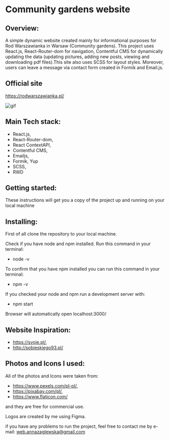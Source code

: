 # Community gardens website

## Overview:

A simple dynamic website created mainly for informational purposes for Rod Warszawianka in Warsaw (Community gardens). This project uses React.js, React-Router-dom for navigation, Contentful CMS for dynamically updating the data (updating pictures, adding new posts, viewing and downloading pdf files).This site also uses SCSS for layout styles. Moreover, users can leave a message via contact form created in Formik and Email.js.

## Official site

https://rodwarszawianka.pl/

![gif](https://github.com/AZaglewska/Community_garden_website/blob/main/src/assets/Gif/Peek2021-04-24-17-49.gif)

## Main Tech stack:

- React.js,
- React-Router-dom,
- React ContextAPI,
- Contentful CMS,
- Emailjs,
- Formik, Yup
- SCSS,
- RWD

## Getting started:

These instructions will get you a copy of the project up and running on your local machine

## Installing:

First of all clone the repository to your local machine.

Check if you have node and npm installed. Run this command in your terminal:

- node -v

To confirm that you have npm installed you can run this command in your terminal:

- npm -v

If you checked your node and npm run a development server with:

- npm start

Browser will automatically open localhost:3000/

## Website Inspiration:

- https://svoje.pl/,
- http://sobieskiego93.pl/

## Photos and Icons I used:

All of the photos and Icons were taken from:

- https://www.pexels.com/pl-pl/,
- https://pixabay.com/pl/,
- https://www.flaticon.com/

and they are free for commercial use.

Logos are created by me using Figma.

if you have any problems to run the project, feel free to contact me by e-mail:
web.annazaglewska@gmail.com
